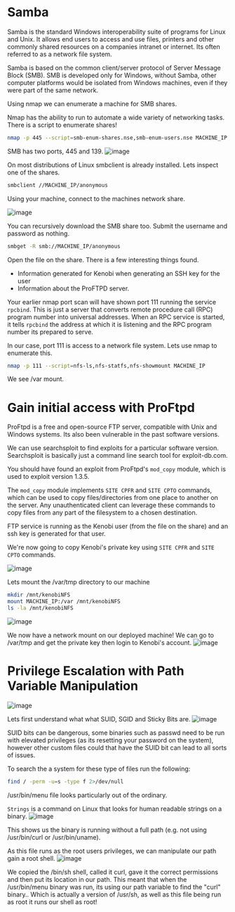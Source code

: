 # Samba
Samba is the standard Windows interoperability suite of programs for Linux and Unix. It allows end users to access and use files, printers and other 
commonly shared resources on a companies intranet or internet. Its often referred to as a network file system.

Samba is based on the common client/server protocol of Server Message Block (SMB). SMB is developed only for Windows, without Samba, other computer 
platforms would be isolated from Windows machines, even if they were part of the same network.

Using nmap we can enumerate a machine for SMB shares.

Nmap has the ability to run to automate a wide variety of networking tasks. There is a script to enumerate shares!
```sh
nmap -p 445 --script=smb-enum-shares.nse,smb-enum-users.nse MACHINE_IP
```

SMB has two ports, 445 and 139.
![image](https://user-images.githubusercontent.com/2403660/237002989-0c8c3c8e-a397-4c9e-a66c-fa03dc4594f3.png)

On most distributions of Linux smbclient is already installed. Lets inspect one of the shares.
```sh
smbclient //MACHINE_IP/anonymous
```

Using your machine, connect to the machines network share.

![image](https://user-images.githubusercontent.com/2403660/237003100-9686436f-f39f-487f-a3b5-e580dc684c01.png)

You can recursively download the SMB share too. Submit the username and password as nothing.
```sh
smbget -R smb://MACHINE_IP/anonymous
```

Open the file on the share. There is a few interesting things found.
- Information generated for Kenobi when generating an SSH key for the user
- Information about the ProFTPD server.


Your earlier nmap port scan will have shown port 111 running the service ```rpcbind```. This is just a server that converts remote procedure call (RPC) 
program number into universal addresses. When an RPC service is started, it tells ```rpcbind``` the address at which it is listening and the RPC program 
number its prepared to serve. 

In our case, port 111 is access to a network file system. Lets use nmap to enumerate this.
```sh
nmap -p 111 --script=nfs-ls,nfs-statfs,nfs-showmount MACHINE_IP
```

We see /var mount.

# Gain initial access with ProFtpd
ProFtpd is a free and open-source FTP server, compatible with Unix and Windows systems. Its also been vulnerable in the past software versions.

We can use searchsploit to find exploits for a particular software version. Searchsploit is basically just a command line search tool for exploit-db.com.

You should have found an exploit from ProFtpd's ```mod_copy``` module, which is used to exploit version 1.3.5.

The ```mod_copy``` module implements ```SITE CPFR``` and ```SITE CPTO``` commands, which can be used to copy files/directories from one place to another 
on the server. Any unauthenticated client can leverage these commands to copy files from any part of the filesystem to a chosen destination.

FTP service is running as the Kenobi user (from the file on the share) and an ssh key is generated for that user. 

We're now going to copy Kenobi's private key using ```SITE CPFR``` and ```SITE CPTO``` commands.

![image](https://user-images.githubusercontent.com/2403660/237004928-18780464-216d-4001-8d4d-07b3cd081780.png)

Lets mount the /var/tmp directory to our machine
```sh
mkdir /mnt/kenobiNFS
mount MACHINE_IP:/var /mnt/kenobiNFS
ls -la /mnt/kenobiNFS
```

![image](https://user-images.githubusercontent.com/2403660/237006096-379a1ec3-d35f-40ce-8a0e-83ac2379e087.png)

We now have a network mount on our deployed machine! We can go to /var/tmp and get the private key then login to Kenobi's account.
![image](https://user-images.githubusercontent.com/2403660/237006313-ee3ddccf-7a6c-422d-8979-f3f6c9ea8071.png)

# Privilege Escalation with Path Variable Manipulation
![image](https://user-images.githubusercontent.com/2403660/237008077-089607de-12d0-42f6-8aac-c50c1484d6e6.png)

Lets first understand what what SUID, SGID and Sticky Bits are.
![image](https://user-images.githubusercontent.com/2403660/237008922-db95fabc-ef59-4ff1-9e21-975e9aa00fd8.png)

SUID bits can be dangerous, some binaries such as passwd need to be run with elevated privileges (as its resetting your password on the system), however other custom files could that have the SUID bit can lead to all sorts of issues.

To search the a system for these type of files run the following: 
```sh
find / -perm -u=s -type f 2>/dev/null
```
/usr/bin/menu file looks particularly out of the ordinary.


```Strings``` is a command on Linux that looks for human readable strings on a binary.
![image](https://user-images.githubusercontent.com/2403660/237010305-910f86c3-9b85-4fd4-a6fd-fd815bd3f181.png)

This shows us the binary is running without a full path (e.g. not using /usr/bin/curl or /usr/bin/uname).

As this file runs as the root users privileges, we can manipulate our path gain a root shell.
![image](https://user-images.githubusercontent.com/2403660/237010495-98b58e8b-3e9a-4978-a930-fbeae56d3bfc.png)

We copied the /bin/sh shell, called it curl, gave it the correct permissions and then put its location in our path. This meant that when the /usr/bin/menu binary was run, its using our path variable to find the "curl" binary.. Which is actually a version of /usr/sh, as well as this file being run as root it runs our shell as root!
